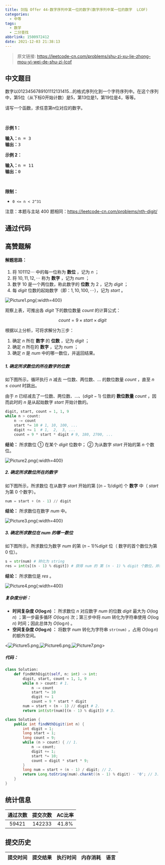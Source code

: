 ```yaml
---
title: 剑指 Offer 44-数字序列中某一位的数字(数字序列中某一位的数字  LCOF)
categories:
  - 中等
tags:
  - 数学
  - 二分查找
abbrlink: 1500972412
date: 2021-12-03 21:38:13
---
```


> 原文链接: https://leetcode-cn.com/problems/shu-zi-xu-lie-zhong-mou-yi-wei-de-shu-zi-lcof




## 中文题目
<div><p>数字以0123456789101112131415&hellip;的格式序列化到一个字符序列中。在这个序列中，第5位（从下标0开始计数）是5，第13位是1，第19位是4，等等。</p>

<p>请写一个函数，求任意第n位对应的数字。</p>

<p>&nbsp;</p>

<p><strong>示例 1：</strong></p>

<pre><strong>输入：</strong>n = 3
<strong>输出：</strong>3
</pre>

<p><strong>示例 2：</strong></p>

<pre><strong>输入：</strong>n = 11
<strong>输出：</strong>0</pre>

<p>&nbsp;</p>

<p><strong>限制：</strong></p>

<ul>
	<li><code>0 &lt;= n &lt;&nbsp;2^31</code></li>
</ul>

<p>注意：本题与主站 400 题相同：<a href="https://leetcode-cn.com/problems/nth-digit/">https://leetcode-cn.com/problems/nth-digit/</a></p>
</div>

## 通过代码
<RecoDemo>
</RecoDemo>


## 高赞题解
#### 解题思路：

1. 将 $101112 \cdots$ 中的每一位称为 **数位** ，记为 $n$ ；
2. 将 $10, 11, 12, \cdots$  称为 **数字** ，记为 $num$ ；
3. 数字 $10$ 是一个两位数，称此数字的 **位数** 为 $2$ ，记为 $digit$ ；
4. 每 $digit$ 位数的起始数字（即：$1, 10, 100, \cdots$），记为 $start$ 。

![Picture1.png](../images/shu-zi-xu-lie-zhong-mou-yi-wei-de-shu-zi-lcof-0.png){:width=400}

观察上表，可推出各 $digit$ 下的数位数量 $count$ 的计算公式：

$$
count = 9 \times start \times digit
$$

根据以上分析，可将求解分为三步：

1. 确定 $n$ 所在 **数字** 的 **位数** ，记为 $digit$ ；
2. 确定 $n$ 所在的 **数字** ，记为 $num$ ；
3. 确定 $n$ 是 $num$ 中的哪一数位，并返回结果。

#####

##### 1. 确定所求数位的所在数字的位数

如下图所示，循环执行 $n$ 减去 一位数、两位数、... 的数位数量 $count$ ，直至 $n \leq count$ 时跳出。

由于 $n$ 已经减去了一位数、两位数、...、$(digit-1)$ 位数的 **数位数量** $count$ ，因而此时的 $n$ 是从起始数字 $start$ 开始计数的。

```python
digit, start, count = 1, 1, 9
while n > count:
    n -= count
    start *= 10 # 1, 10, 100, ...
    digit += 1  # 1,  2,  3, ...
    count = 9 * start * digit # 9, 180, 2700, ...
```

**结论：** 所求数位 ① 在某个 $digit$ 位数中； ② 为从数字 $start$ 开始的第 $n$ 个数位。

![Picture2.png](../images/shu-zi-xu-lie-zhong-mou-yi-wei-de-shu-zi-lcof-1.png){:width=400}

##### 2. 确定所求数位所在的数字

如下图所示，所求数位 在从数字 $start$ 开始的第 $[(n - 1) / digit]$ 个 **数字** 中（ $start$ 为第 0 个数字）。

```python
num = start + (n - 1) // digit
```

**结论：** 所求数位在数字 $num$ 中。

![Picture3.png](../images/shu-zi-xu-lie-zhong-mou-yi-wei-de-shu-zi-lcof-2.png){:width=400}

##### 3. 确定所求数位在 $num$ 的哪一数位

如下图所示，所求数位为数字 $num$ 的第 $(n - 1) \% digit$ 位（ 数字的首个数位为第 0 位）。

```python
s = str(num) # 转化为 string
res = int(s[(n - 1) % digit]) # 获得 num 的 第 (n - 1) % digit 个数位，并转化为 int
```

**结论：** 所求数位是 $res$ 。

![Picture4.png](../images/shu-zi-xu-lie-zhong-mou-yi-wei-de-shu-zi-lcof-3.png){:width=400}

##### 复杂度分析：

- **时间复杂度 $O(\log n)$ ：** 所求数位 $n$ 对应数字 $num$ 的位数 $digit$ 最大为 $O(\log n)$ ；第一步最多循环 $O(\log n)$ 次；第三步中将 $num$ 转化为字符串使用 $O(\log n)$ 时间；因此总体为 $O(\log n)$ 。 
- **空间复杂度 $O(\log n)$ ：** 将数字 $num$ 转化为字符串 `str(num)` ，占用 $O(\log n)$ 的额外空间。

<![Picture5.png](../images/shu-zi-xu-lie-zhong-mou-yi-wei-de-shu-zi-lcof-4.png),![Picture6.png](../images/shu-zi-xu-lie-zhong-mou-yi-wei-de-shu-zi-lcof-5.png),![Picture7.png](../images/shu-zi-xu-lie-zhong-mou-yi-wei-de-shu-zi-lcof-6.png)>

##### 代码：

```python []
class Solution:
    def findNthDigit(self, n: int) -> int:
        digit, start, count = 1, 1, 9
        while n > count: # 1.
            n -= count
            start *= 10
            digit += 1
            count = 9 * start * digit
        num = start + (n - 1) // digit # 2.
        return int(str(num)[(n - 1) % digit]) # 3.
```

```java []
class Solution {
    public int findNthDigit(int n) {
        int digit = 1;
        long start = 1;
        long count = 9;
        while (n > count) { // 1.
            n -= count;
            digit += 1;
            start *= 10;
            count = digit * start * 9;
        }
        long num = start + (n - 1) / digit; // 2.
        return Long.toString(num).charAt((n - 1) % digit) - '0'; // 3.
    }
}
```

## 统计信息
| 通过次数 | 提交次数 | AC比率 |
| :------: | :------: | :------: |
|    59421    |    142233    |   41.8%   |

## 提交历史
| 提交时间 | 提交结果 | 执行时间 |  内存消耗  | 语言 |
| :------: | :------: | :------: | :--------: | :--------: |
